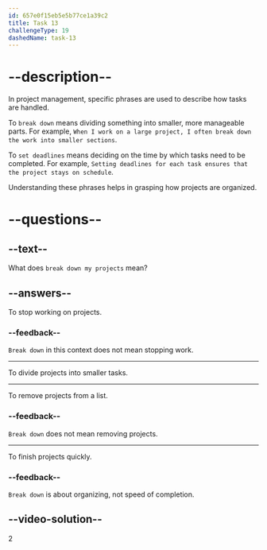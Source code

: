 ```yaml
---
id: 657e0f15eb5e5b77ce1a39c2
title: Task 13
challengeType: 19
dashedName: task-13
---
```


# --description--

In project management, specific phrases are used to describe how tasks are handled.

To `break down` means dividing something into smaller, more manageable parts. For example, `When I work on a large project, I often break down the work into smaller sections`.

To `set deadlines` means deciding on the time by which tasks need to be completed. For example, `Setting deadlines for each task ensures that the project stays on schedule`.

Understanding these phrases helps in grasping how projects are organized.

# --questions--

## --text--

What does `break down my projects` mean?

## --answers--

To stop working on projects.

### --feedback--

`Break down` in this context does not mean stopping work.

---

To divide projects into smaller tasks.

---

To remove projects from a list.

### --feedback--

`Break down` does not mean removing projects.

---

To finish projects quickly.

### --feedback--

`Break down` is about organizing, not speed of completion.

## --video-solution--

2
